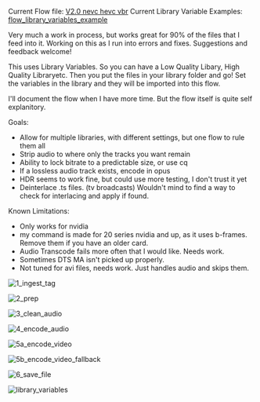 Current Flow file:  [V2.0 nevc hevc vbr](https://github.com/samssausages/tdarr/blob/452e79832a65c514d0fdedc81e9febbeffe41464/V2.0%20nevc%20hevc%20vbr)
Current Library Variable Examples: [flow_library_variables_example](https://github.com/samssausages/tdarr/blob/7a9ca823cd345d1167f9d5c64fb1eb7f86a20f57/flow_library_variables_example)

Very much a work in process, but works great for 90% of the files that I feed into it.  Working on this as I run into errors and fixes.  Suggestions and feedback welcome!

This uses Library Variables.  So you can have a Low Quality Libary, High Quality Libraryetc.  Then you put the files in your library folder and go!  Set the variables in the library and they will be imported into this flow.

I'll document the flow when I have more time.  But the flow itself is quite self explanitory.

Goals:
- Allow for multiple libraries, with different settings, but one flow to rule them all
- Strip audio to where only the tracks you want remain
- Ability to lock bitrate to a predictable size, or use cq
- If a lossless audio track exists, encode in opus
- HDR seems to work fine, but could use more testing, I don't trust it yet
- Deinterlace .ts files. (tv broadcasts) Wouldn't mind to find a way to check for interlacing and apply if found.

Known Limitations:
- Only works for nvidia
- my command is made for 20 series nvidia and up, as it uses b-frames. Remove them if you have an older card.
- Audio Transcode fails more often that I would like.  Needs work.
- Sometimes DTS MA isn't picked up properly. 
- Not tuned for avi files, needs work.  Just handles audio and skips them.

![1_ingest_tag](https://github.com/samssausages/tdarr/blob/main/1_ingest_tag.png)

![2_prep](https://github.com/samssausages/tdarr/blob/main/2_prep.png)

![3_clean_audio](https://github.com/samssausages/tdarr/blob/main/3_clean_audio.png)

![4_encode_audio](https://github.com/samssausages/tdarr/blob/main/4_encode_audio.png)

![5a_encode_video](https://github.com/samssausages/tdarr/blob/main/5_encode_video.png)

![5b_encode_video_fallback](https://github.com/samssausages/tdarr/blob/main/5b_encode_video_fallback.png)

![6_save_file](https://github.com/samssausages/tdarr/blob/main/6_save_file.png)

![library_variables](https://github.com/samssausages/tdarr/blob/main/library_variables.png)








